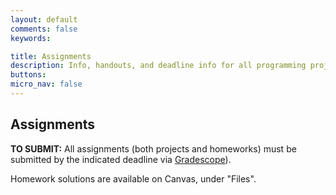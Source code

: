```yaml
---
layout: default
comments: false
keywords:

title: Assignments
description: Info, handouts, and deadline info for all programming projects and homeworks in the course.
buttons:
micro_nav: false
---
```


## Assignments

**TO SUBMIT:** All assignments (both projects and homeworks) must be submitted by the indicated deadline via [Gradescope](https://www.gradescope.com/courses/1099007)).

Homework solutions are available on Canvas, under "Files".

<div id="myskedj"></div>

<link href="https://unpkg.com/skedj@4.1.0/build/bootstrap-table.css" rel="stylesheet">
<script type="text/javascript" src="assets/js/skedj.js"></script>
<script type="text/javascript">
var url = "https://heather-cors.herokuapp.com/https://docs.google.com/spreadsheets/d/e/2PACX-1vTxUwDBefwrE6YV8d3tsncl70d9qZqwChwDdN9UeDs8HDhbQzWvtXqZ5v913wq8MQ/pub?gid=118115803&single=true&output=csv";

Skedj(url, "myskedj", {});
</script>
